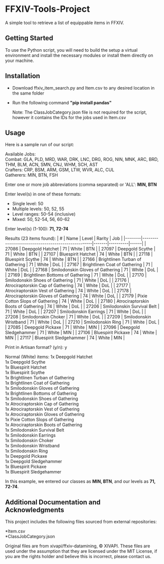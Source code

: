 # FFXIV-Tools-Project

A simple tool to retrieve a list of equippable items in FFXIV.

## Getting Started

To use the Python script, you will need to build the setup a virtual environment and install the necessary modules or install them directly on your machine.    

## Installation

- Download ffxiv_item_search.py and Item.csv to any desired location in the same folder
- Run the following command **"pip install pandas"**

    Note: The ClassJobCategory.json file is not required for the script,  
    however it contains the IDs for the jobs used in Item.csv

## Usage

Here is a sample run of our script:

Available Jobs:  
Combat: GLA, PLD, MRD, WAR, DRK, LNC, DRG, ROG, NIN, MNK, ARC, BRD, THM, BLM, ACN, SMN, CNJ, WHM, SCH, AST  
Crafters: CRP, BSM, ARM, GSM, LTW, WVR, ALC, CUL  
Gatherers: MIN, BTN, FSH

Enter one or more job abbreviations (comma separated) or 'ALL': **MIN, BTN**

Enter level(s) in one of these formats:
- Single level: 50
- Multiple levels: 50, 52, 55
- Level ranges: 50-54 (inclusive)
- Mixed: 50, 52-54, 56, 60-62

Enter level(s) (1-100): **71, 72-74**

Results (23 items found):
| #      | Name                                               | Level | Rarity   | Job  |
|--------|----------------------------------------------------|-------|----------|------|
| 27086  | Deepgold Hatchet                                   | 71    | White    | BTN  |
| 27097  | Deepgold Scythe                                    | 71    | White    | BTN  |
| 27107  | Bluespirit Hatchet                                 | 74    | White    | BTN  |
| 27118  | Bluespirit Scythe                                  | 74    | White    | BTN  |
| 27166  | Brightlinen Turban of Gathering                   | 71    | White    | DoL  |
| 27167  | Brightlinen Coat of Gathering                     | 71    | White    | DoL  |
| 27168  | Smilodonskin Gloves of Gathering                  | 71    | White    | DoL  |
| 27169  | Brightlinen Bottoms of Gathering                  | 71    | White    | DoL  |
| 27170  | Smilodonskin Shoes of Gathering                   | 71    | White    | DoL  |
| 27176  | Atrociraptorskin Cap of Gathering                 | 74    | White    | DoL  |
| 27177  | Atrociraptorskin Vest of Gathering                | 74    | White    | DoL  |
| 27178  | Atrociraptorskin Gloves of Gathering              | 74    | White    | DoL  |
| 27179  | Pixie Cotton Slops of Gathering                   | 74    | White    | DoL  |
| 27180  | Atrociraptorskin Boots of Gathering               | 74    | White    | DoL  |
| 27206  | Smilodonskin Survival Belt                        | 71    | White    | DoL  |
| 27207  | Smilodonskin Earrings                             | 71    | White    | DoL  |
| 27208  | Smilodonskin Choker                               | 71    | White    | DoL  |
| 27209  | Smilodonskin Wristband                            | 71    | White    | DoL  |
| 27210  | Smilodonskin Ring                                 | 71    | White    | DoL  |
| 27085  | Deepgold Pickaxe                                  | 71    | White    | MIN  |
| 27096  | Deepgold Sledgehammer                             | 71    | White    | MIN  |
| 27106  | Bluespirit Pickaxe                                | 74    | White    | MIN  |
| 27117  | Bluespirit Sledgehammer                           | 74    | White    | MIN  |

Print in Artisan format? (y/n): y

Normal (White) items:
1x Deepgold Hatchet  
1x Deepgold Scythe  
1x Bluespirit Hatchet  
1x Bluespirit Scythe  
1x Brightlinen Turban of Gathering  
1x Brightlinen Coat of Gathering  
1x Smilodonskin Gloves of Gathering  
1x Brightlinen Bottoms of Gathering  
1x Smilodonskin Shoes of Gathering  
1x Atrociraptorskin Cap of Gathering  
1x Atrociraptorskin Vest of Gathering  
1x Atrociraptorskin Gloves of Gathering  
1x Pixie Cotton Slops of Gathering  
1x Atrociraptorskin Boots of Gathering  
1x Smilodonskin Survival Belt  
1x Smilodonskin Earrings  
1x Smilodonskin Choker  
1x Smilodonskin Wristband  
1x Smilodonskin Ring  
1x Deepgold Pickaxe  
1x Deepgold Sledgehammer  
1x Bluespirit Pickaxe  
1x Bluespirit Sledgehammer  

In this example, we entered our classes as **MIN, BTN**, and our levels as **71, 72-74**.

## Additional Documentation and Acknowledgments

This project includes the following files sourced from external repositories:

   *Item.csv  
   *ClassJobCategory.json

Original files are from xivapi/ffxiv-datamining, © XIVAPI. These files are used under the assumption that they are licensed under the MIT License, if you are the rights holder and believe this is incorrect, please contact us.
